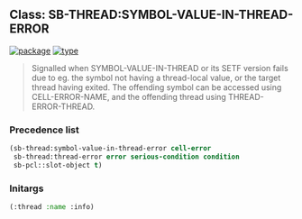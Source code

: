 ## Class: SB-THREAD:SYMBOL-VALUE-IN-THREAD-ERROR
[![package](https://img.shields.io/badge/Package-SB--THREAD-5f9ea0.svg?style=social&colorA=999999)](../) [![type](https://img.shields.io/badge/Type-Class-5f9ea0.svg?style=social&colorA=999999)](../#class) 

> Signalled when SYMBOL-VALUE-IN-THREAD or its SETF version fails due to eg.
> the symbol not having a thread-local value, or the target thread having
> exited. The offending symbol can be accessed using CELL-ERROR-NAME, and the
> offending thread using THREAD-ERROR-THREAD.

### Precedence list
```cl
(sb-thread:symbol-value-in-thread-error cell-error
 sb-thread:thread-error error serious-condition condition
 sb-pcl::slot-object t)
```
### Initargs
```cl
(:thread :name :info)
```

